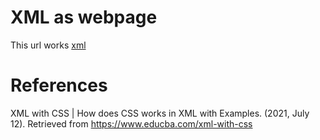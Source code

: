 # XML as webpage
This url works [xml](https://sanchezcarlosjr.github.io/xml-as-webpage/employee.xml)

# References
XML with CSS | How does CSS works in XML with Examples. (2021, July 12). Retrieved from https://www.educba.com/xml-with-css
